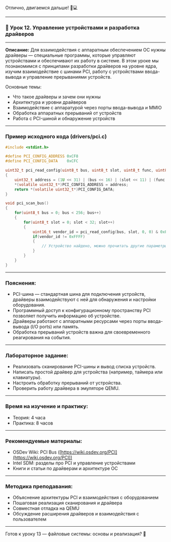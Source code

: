 
Отлично, двигаемся дальше! 🔧💻

---

### 🔹 Урок 12. Управление устройствами и разработка драйверов

---

**Описание:**
Для взаимодействия с аппаратным обеспечением ОС нужны драйверы — специальные программы, которые управляют устройствами и обеспечивают их работу в системе. В этом уроке мы познакомимся с принципами разработки драйверов на уровне ядра, изучим взаимодействие с шинами PCI, работу с устройствами ввода-вывода и управление прерываниями устройств.

Основные темы:

* Что такое драйверы и зачем они нужны
* Архитектура и уровни драйверов
* Взаимодействие с аппаратурой через порты ввода-вывода и MMIO
* Обработка аппаратных прерываний от устройств
* Работа с PCI-шиной и обнаружение устройств

---

### Пример исходного кода (drivers/pci.c)

```c
#include <stdint.h>

#define PCI_CONFIG_ADDRESS 0xCF8
#define PCI_CONFIG_DATA    0xCFC

uint32_t pci_read_config(uint8_t bus, uint8_t slot, uint8_t func, uint8_t offset)
{
    uint32_t address = (1U << 31) | (bus << 16) | (slot << 11) | (func << 8) | (offset & 0xFC);
    *(volatile uint32_t*)PCI_CONFIG_ADDRESS = address;
    return *(volatile uint32_t*)PCI_CONFIG_DATA;
}

void pci_scan_bus()
{
    for(uint8_t bus = 0; bus < 256; bus++)
    {
        for(uint8_t slot = 0; slot < 32; slot++)
        {
            uint16_t vendor_id = pci_read_config(bus, slot, 0, 0) & 0xFFFF;
            if(vendor_id != 0xFFFF)
            {
                // Устройство найдено, можно прочитать другие параметры
            }
        }
    }
}
```

---

### Пояснения:

* PCI-шина — стандартная шина для подключения устройств, драйверы взаимодействуют с ней для обнаружения и настройки оборудования.
* Программный доступ к конфигурационному пространству PCI позволяет получить информацию об устройстве.
* Драйверы работают с аппаратными ресурсами через порты ввода-вывода (I/O ports) или память.
* Обработка прерываний устройств важна для своевременного реагирования на события.

---

### Лабораторное задание:

* Реализовать сканирование PCI-шины и вывод списка устройств.
* Написать простой драйвер для устройства (например, таймера или клавиатуры).
* Настроить обработку прерываний от устройства.
* Проверить работу драйвера в эмуляторе QEMU.

---

### Время на изучение и практику:

* Теория: 4 часа
* Практика: 8 часов

---

### Рекомендуемые материалы:

* OSDev Wiki: PCI Bus ([https://wiki.osdev.org/PCI](https://wiki.osdev.org/PCI))
* Intel SDM: разделы про PCI и управление устройствами
* Книги и статьи по драйверам и архитектуре ОС

---

### Методика преподавания:

* Объяснение архитектуры PCI и взаимодействия с оборудованием
* Пошаговая реализация сканирования и драйвера
* Совместная отладка на QEMU
* Обсуждение расширения драйверов и взаимодействия с пользователем

---

Готов к уроку 13 — файловые системы: основы и реализация? 📁

